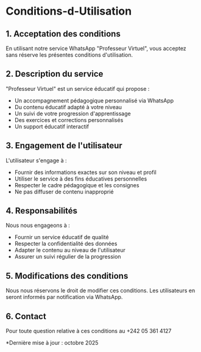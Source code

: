 # Conditions-d-Utilisation

## 1. Acceptation des conditions
En utilisant notre service WhatsApp "Professeur Virtuel", vous acceptez sans réserve les présentes conditions d'utilisation.

## 2. Description du service
"Professeur Virtuel" est un service éducatif qui propose :
- Un accompagnement pédagogique personnalisé via WhatsApp
- Du contenu éducatif adapté à votre niveau
- Un suivi de votre progression d'apprentissage
- Des exercices et corrections personnalisés
- Un support éducatif interactif

## 3. Engagement de l'utilisateur
L'utilisateur s'engage à :
- Fournir des informations exactes sur son niveau et profil
- Utiliser le service à des fins éducatives personnelles
- Respecter le cadre pédagogique et les consignes
- Ne pas diffuser de contenu inapproprié

## 4. Responsabilités
Nous nous engageons à :
- Fournir un service éducatif de qualité
- Respecter la confidentialité des données
- Adapter le contenu au niveau de l'utilisateur
- Assurer un suivi régulier de la progression

## 5. Modifications des conditions
Nous nous réservons le droit de modifier ces conditions. Les utilisateurs en seront informés par notification via WhatsApp.

## 6. Contact
Pour toute question relative à ces conditions au +242 05 361 4127

*Dernière mise à jour : octobre 2025


